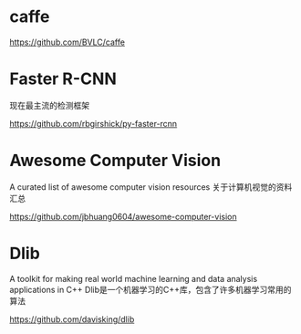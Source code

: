 caffe
====
https://github.com/BVLC/caffe


Faster R-CNN
====
现在最主流的检测框架 

https://github.com/rbgirshick/py-faster-rcnn


Awesome Computer Vision
====
A curated list of awesome computer vision resources 
关于计算机视觉的资料汇总 

https://github.com/jbhuang0604/awesome-computer-vision


Dlib
====
A toolkit for making real world machine learning and data analysis applications in C++
Dlib是一个机器学习的C++库，包含了许多机器学习常用的算法  

https://github.com/davisking/dlib





